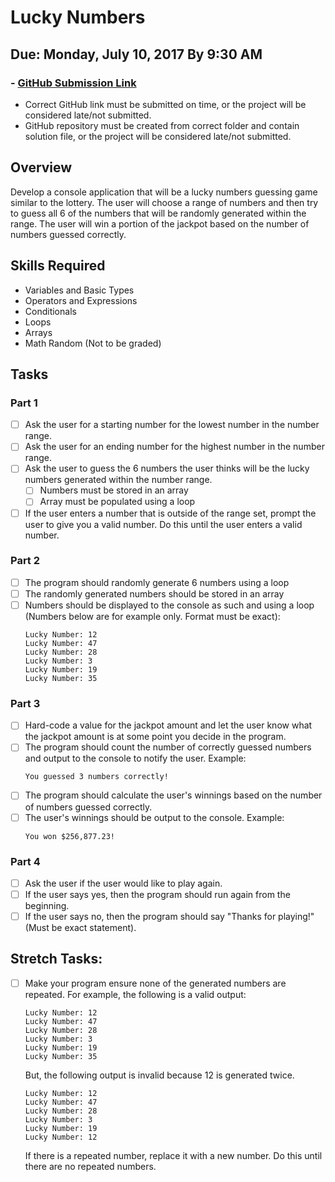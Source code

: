 # Lucky Numbers
## Due: Monday, July 10, 2017 By 9:30 AM
### - [GitHub Submission Link](https://docs.google.com/forms/d/e/1FAIpQLScUEvl_ZgH_OgBu0zbg_WIvB6zBSkkXh7wfxqjv4LwLdBDxLg/viewform)
  - Correct GitHub link must be submitted on time, or the project will be considered late/not submitted.
  - GitHub repository must be created from correct folder and contain solution file, or the project will be considered late/not submitted.
## Overview
Develop a console application that will be a lucky numbers guessing game similar to the lottery. The user will choose a range of numbers and then try to guess all 6 of the numbers that will be randomly generated within the range. The user will win a portion of the jackpot based on the number of numbers guessed correctly.

## Skills Required
-  Variables and Basic Types
-  Operators and Expressions
-  Conditionals
-  Loops
-  Arrays
-  Math Random (Not to be graded)

## Tasks

### Part 1
- [ ] Ask the user for a starting number for the lowest number in the number range.
- [ ] Ask the user for an ending number for the highest number in the number range.
- [ ] Ask the user to guess the 6 numbers the user thinks will be the lucky numbers generated within the number range.
    - [ ] Numbers must be stored in an array
    - [ ] Array must be populated using a loop
- [ ] If the user enters a number that is outside of the range set, prompt the user to give you a valid number. Do this until the user enters a valid number.

### Part 2
- [ ] The program should randomly generate 6 numbers using a loop
- [ ] The randomly generated numbers should be stored in an array
- [ ] Numbers should be displayed to the console as such and using a loop (Numbers below are for example only. Format must be exact):
  ```
  Lucky Number: 12
  Lucky Number: 47
  Lucky Number: 28
  Lucky Number: 3
  Lucky Number: 19
  Lucky Number: 35
  ```
  
### Part 3
- [ ] Hard-code a value for the jackpot amount and let the user know what the jackpot amount is at some point you decide in the program.
- [ ] The program should count the number of correctly guessed numbers and output to the console to notify the user. Example:
  ```
  You guessed 3 numbers correctly!
  ```
- [ ] The program should calculate the user's winnings based on the number of numbers guessed correctly.
- [ ] The user's winnings should be output to the console. Example:
  ```
  You won $256,877.23!
  ```
  
### Part 4
- [ ] Ask the user if the user would like to play again.
- [ ] If the user says yes, then the program should run again from the beginning.
- [ ] If the user says no, then the program should say "Thanks for playing!" (Must be exact statement).

## Stretch Tasks:
- [ ] Make your program ensure none of the generated numbers are repeated. For example, the following is a valid output:
  ```
  Lucky Number: 12
  Lucky Number: 47
  Lucky Number: 28
  Lucky Number: 3
  Lucky Number: 19
  Lucky Number: 35
  ```
  But, the following output is invalid because 12 is generated twice.
    ```
  Lucky Number: 12
  Lucky Number: 47
  Lucky Number: 28
  Lucky Number: 3
  Lucky Number: 19
  Lucky Number: 12
  ```
  If there is a repeated number, replace it with a new number. Do this until there are no repeated numbers.

